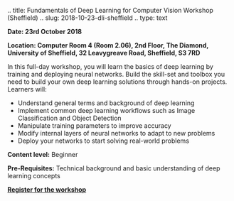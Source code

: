 .. title: Fundamentals of Deep Learning for Computer Vision Workshop (Sheffield)
.. slug: 2018-10-23-dli-sheffield
.. type: text

**Date: 23rd October 2018**

**Location: Computer Room 4 (Room 2.06), 2nd Floor, The Diamond, University of Sheffield, 32 Leavygreave Road, Sheffield, S3 7RD**

In this full-day workshop, you will learn the basics of deep learning by training and deploying neural networks. Build the skill-set and toolbox you need to build your own deep learning solutions through hands-on projects. Learners will:

* Understand general terms and background of deep learning
* Implement common deep learning workflows such as Image Classification and Object Detection
* Manipulate training parameters to improve accuracy
* Modify internal layers of neural networks to adapt to new problems
* Deploy your networks to start solving real-world problems

**Content level:** Beginner

**Pre-Requisites:** Technical background and basic understanding of deep learning concepts

**[Register for the workshop](https://www.eventbrite.co.uk/e/fundamentals-of-deep-learning-for-computer-vision-nvidia-ambassador-event-tickets-50956927542)**
